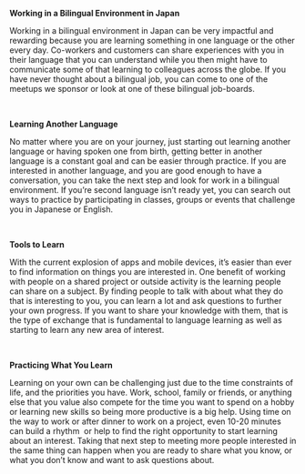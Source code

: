 <p class="wysiwyg-color-black wysiwyg-font-size-medium wysiwyg-text-align-left">
  <span class="wysiwyg-color-black wysiwyg-underline wysiwyg-font-size-medium"><strong>Working in a Bilingual Environment in Japan</strong></span>
</p>
<p class="wysiwyg-color-black wysiwyg-font-size-medium wysiwyg-text-align-left">
  <span class="wysiwyg-color-black wysiwyg-font-size-medium">Working in a bilingual environment in Japan can be very impactful and rewarding because you are learning something in one language or the other every day. Co-workers and customers can share experiences with you in their language that you can understand while you then might have to communicate some of that learning to colleagues across the globe. If you have never thought about a bilingual job, you can come to one of the meetups we sponsor or look at one of these bilingual job-boards.</span>
</p>
<p class="wysiwyg-color-black wysiwyg-font-size-medium wysiwyg-text-align-left">&nbsp;</p>
<p class="wysiwyg-color-black wysiwyg-font-size-medium wysiwyg-text-align-left">
  <span class="wysiwyg-color-black wysiwyg-underline wysiwyg-font-size-medium"><strong>Learning Another Language</strong></span>
</p>
<p class="wysiwyg-color-black wysiwyg-font-size-medium wysiwyg-text-align-left">
  <span class="wysiwyg-color-black wysiwyg-font-size-medium">No matter where you are on your journey, just starting out learning another language or having spoken one from birth, getting better in another language is a constant goal and can be easier through practice. If you are interested in another language, and you are good enough to have a conversation, you can take the next step and look for work in a bilingual environment. If you’re second language isn’t ready yet, you can search out ways to practice by participating in classes, groups or events that challenge you in Japanese or English.</span>
</p>
<p class="wysiwyg-color-black wysiwyg-font-size-medium wysiwyg-text-align-left">&nbsp;</p>
<p class="wysiwyg-color-black wysiwyg-font-size-medium wysiwyg-text-align-left">
  <span class="wysiwyg-color-black wysiwyg-underline wysiwyg-font-size-medium"><strong>Tools to Learn</strong></span>
</p>
<p class="wysiwyg-color-black wysiwyg-font-size-medium wysiwyg-text-align-left">
  <span class="wysiwyg-color-black wysiwyg-font-size-medium">With the current explosion of apps and mobile devices, it’s easier than ever to find information on things you are interested in. One benefit of working with people on a shared project or outside activity is the learning people can share on a subject. By finding people to talk with about what they do that is interesting to you, you can learn a lot and ask questions to further your own progress. If you want to share your knowledge with them, that is the type of exchange that is fundamental to language learning as well as starting to learn any new area of interest.</span>
</p>
<p class="wysiwyg-color-black wysiwyg-font-size-medium wysiwyg-text-align-left">&nbsp;</p>
<p class="wysiwyg-color-black wysiwyg-font-size-medium wysiwyg-text-align-left">
  <span class="wysiwyg-color-black wysiwyg-underline wysiwyg-font-size-medium"><strong>Practicing What You Learn</strong></span>
</p>
<p class="wysiwyg-color-black wysiwyg-font-size-medium wysiwyg-text-align-left">
  Learning on your own can be challenging just due to the time constraints of life,
  and the priorities you have. Work, school, family or friends, or anything else
  that you value also compete for the time you want to spend on a hobby or learning
  new skills so being more productive is a big help. Using time on the way to work
  or after dinner to work on a project, even 10-20 minutes can build a rhythm &nbsp;or
  help to find the right opportunity to start learning about an interest. Taking
  that next step to meeting more people interested in the same thing can happen
  when you are ready to share what you know, or what you don’t know and want to
  ask questions about.
</p>
<p class="wysiwyg-color-black wysiwyg-font-size-medium wysiwyg-text-align-left">&nbsp;</p>
<p class="wysiwyg-color-black wysiwyg-font-size-medium wysiwyg-text-align-left">&nbsp;</p>
<p class="wysiwyg-color-black wysiwyg-font-size-medium wysiwyg-text-align-left">&nbsp;</p>
